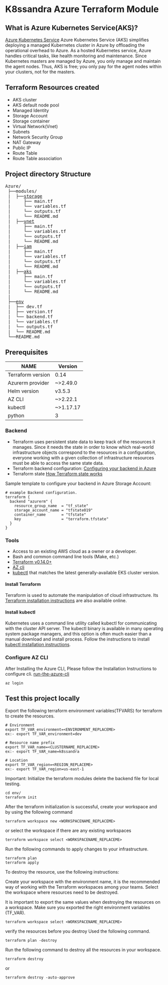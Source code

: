 # K8ssandra Azure Terraform Module

## What is Azure Kubernetes Service(AKS)?
[Azure Kubernetes Service](https://docs.microsoft.com/en-us/azure/aks/intro-kubernetes) Azure Kubernetes Service (AKS) simplifies deploying a managed Kubernetes cluster in Azure by offloading the operational overhead to Azure. As a hosted Kubernetes service, Azure handles critical tasks, like health monitoring and maintenance. Since Kubernetes masters are managed by Azure, you only manage and maintain the agent nodes. Thus, AKS is free; you only pay for the agent nodes within your clusters, not for the masters.

## Terraform Resources created
* AKS cluster
* AKS default node pool
* Managed Identity
* Storage Account
* Storage container
* Virtual Network(Vnet)
* Subnets
* Network Security Group
* NAT Gateway
* Public IP
* Route Table
* Route Table association

## Project directory Structure
<pre>
Azure/
 ├──modules/
 |  ├──<a href="modules/storage/README.md">storage</a>
 |     ├── main.tf 
 |     └── variables.tf 
 |     └── outputs.tf 
 |     └── README.md 
 |  ├──<a href="modules/vnet/README.md">vnet</a>
 |     ├── main.tf 
 |     └── variables.tf 
 |     └── outputs.tf 
 |     └── README.md 
 |  ├──<a href="modules/iam/README.md">iam</a>
 |     ├── main.tf 
 |     └── variables.tf 
 |     └── outputs.tf 
 |     └── README.md
 |  ├──<a href="modules/aks/README.md">aks</a>
 |     ├── main.tf 
 |     └── variables.tf 
 |     └── outputs.tf 
 |     └── README.md
 |
 ├──<a href="env/README.md">env</a>
 |  ├── dev.tf
 |  ├── version.tf 
 |  └── backend.tf 
 |  └── variables.tf 
 |  └── outputs.tf
 |  └── README.md
 └──README.md
</pre>

## Prerequisites

|       NAME          |   Version  | 
|---------------------|------------|
| Terraform version   |   0.14     |
| Azurerm provider    |   ~>2.49.0 |
| Helm version        |   v3.5.3   |
|   AZ CLI            |  ~>2.22.1  |   
|  kubectl            |  ~>1.17.17 |
|  python             |    3       |

### Backend
  * Terraform uses persistent state data to keep track of the resources it manages. Since it needs the state in order to know which real-world infrastructure objects correspond to the resources in a configuration, everyone working with a given collection of infrastructure resources must be able to access the same state data.
  * Terraform backend configuration: 
  [Configuring your backend in Azure](https://www.terraform.io/docs/language/settings/backends/azurerm.html)
  * Terraform state
  [How Terraform state works](https://www.terraform.io/docs/language/state/index.html)

Sample template to configure your backend in Azure Storage Account:
```
# example Backend configuration.
terraform {
  backend "azurerm" {
    resource_group_name  = "tf_state" 
    storage_account_name = "tfstate019"
    container_name       = "tfstate"
    key                  = "terraform.tfstate"
  }
}

```

### Tools

* Access to an existing AWS cloud as a owner or a developer.
* Bash and common command line tools (Make, etc.)
* [Terraform v0.14.0+](https://www.terraform.io/downloads.html)
* [AZ cli](https://docs.microsoft.com/en-us/cli/azure/install-azure-cli-linux?pivots=apt)
* [kubectl](https://kubernetes.io/docs/reference/kubectl/overview/) that matches the latest generally-available EKS cluster version.

#### Install Terraform

Terraform is used to automate the manipulation of cloud infrastructure. Its [Terraform installation instructions](https://www.terraform.io/intro/getting-started/install.html) are also available online.

#### Install kubectl
Kubernetes uses a command line utility called kubectl for communicating with the cluster API server. The kubectl binary is available in many operating system package managers, and this option is often much easier than a manual download and install process. Follow the instructions to install [kubectl installation instructions](https://docs.aws.amazon.com/eks/latest/userguide/install-kubectl.html).

### Configure AZ CLI
After Installing the Azure CLI, Please follow the Installation Instructions to configure cli. [run-the-azure-cli](https://docs.microsoft.com/en-us/cli/azure/install-azure-cli-windows?tabs=azure-cli#run-the-azure-cli)

```console
az login
```

## Test this project locally

Export the following terraform environment variables(TFVARS) for terraform to create the resources. 
```console
# Environment
export TF_VAR_environment=<ENVIRONMENT_REPLACEME>
ex:- export TF_VAR_environment=dev

# Resource name prefix
export TF_VAR_name=<CLUSTERNAME_REPLACEME>
ex:- export TF_VAR_name=k8ssandra

# Location
export TF_VAR_region=<REGION_REPLACEME>
ex:- export TF_VAR_region=us-east-1

```

Important: Initialize the terraform modules delete the backend file for local testing.

```console
cd env/
terraform init
````

After the terraform initialization is successful, create your workspace and by using the following command

```console
terraform workspace new <WORKSPACENAME_REPLACEME>
```

or select the workspace if there are any existing workspaces

```console
terraform workspace select <WORKSPACENAME_REPLACEME>
```

Run the following commands to apply changes to your infrastructure.

```console
terraform plan
terraform apply
```

To destroy the resource, use the following instructions:

Create your workspace with the environment name, it is the recommended way of working with the Terraform workspaces among your teams. Select the workspace where resources need to be destroyed.

It is important to export the same values when destroying the resources on a workspace. Make sure you exported the right environment variables (TF_VAR).

```console
terraform workspace select <WORKSPACENAME_REPLACEME>
```
verify the resources before you destroy Used the following command.

```console
terraform plan -destroy
```

Run the following command to destroy all the resources in your workspace. 

```console
terraform destroy
```
or 
```console
terraform destroy -auto-approve
```
